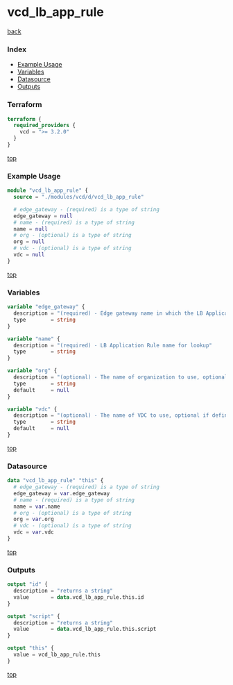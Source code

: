 # vcd_lb_app_rule

[back](../vcd.md)

### Index

- [Example Usage](#example-usage)
- [Variables](#variables)
- [Datasource](#datasource)
- [Outputs](#outputs)

### Terraform

```terraform
terraform {
  required_providers {
    vcd = ">= 3.2.0"
  }
}
```

[top](#index)

### Example Usage

```terraform
module "vcd_lb_app_rule" {
  source = "./modules/vcd/d/vcd_lb_app_rule"

  # edge_gateway - (required) is a type of string
  edge_gateway = null
  # name - (required) is a type of string
  name = null
  # org - (optional) is a type of string
  org = null
  # vdc - (optional) is a type of string
  vdc = null
}
```

[top](#index)

### Variables

```terraform
variable "edge_gateway" {
  description = "(required) - Edge gateway name in which the LB Application Rule is located"
  type        = string
}

variable "name" {
  description = "(required) - LB Application Rule name for lookup"
  type        = string
}

variable "org" {
  description = "(optional) - The name of organization to use, optional if defined at provider level. Useful when connected as sysadmin working across different organizations"
  type        = string
  default     = null
}

variable "vdc" {
  description = "(optional) - The name of VDC to use, optional if defined at provider level"
  type        = string
  default     = null
}
```

[top](#index)

### Datasource

```terraform
data "vcd_lb_app_rule" "this" {
  # edge_gateway - (required) is a type of string
  edge_gateway = var.edge_gateway
  # name - (required) is a type of string
  name = var.name
  # org - (optional) is a type of string
  org = var.org
  # vdc - (optional) is a type of string
  vdc = var.vdc
}
```

[top](#index)

### Outputs

```terraform
output "id" {
  description = "returns a string"
  value       = data.vcd_lb_app_rule.this.id
}

output "script" {
  description = "returns a string"
  value       = data.vcd_lb_app_rule.this.script
}

output "this" {
  value = vcd_lb_app_rule.this
}
```

[top](#index)
